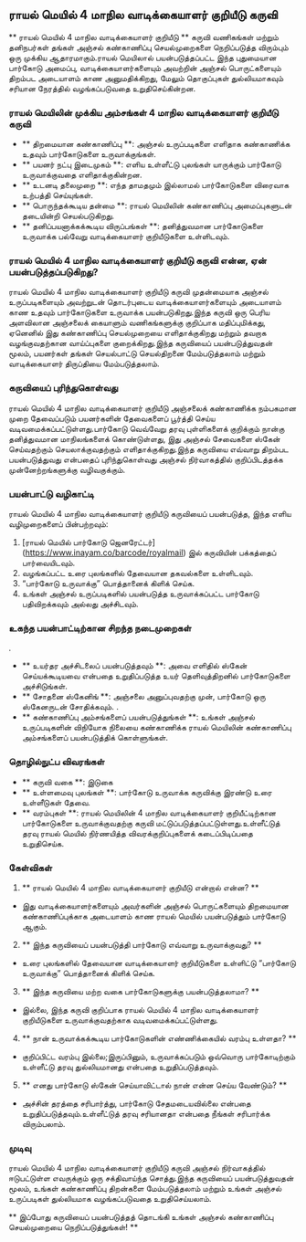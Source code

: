 ## ராயல் மெயில் 4 மாநில வாடிக்கையாளர் குறியீடு கருவி

** ராயல் மெயில் 4 மாநில வாடிக்கையாளர் குறியீடு ** கருவி வணிகங்கள் மற்றும் தனிநபர்கள் தங்கள் அஞ்சல் கண்காணிப்பு செயல்முறைகளை நெறிப்படுத்த விரும்பும் ஒரு முக்கிய ஆதாரமாகும்.ராயல் மெயிலால் பயன்படுத்தப்பட்ட இந்த புதுமையான பார்கோடு அமைப்பு, வாடிக்கையாளர்களையும் அவற்றின் அஞ்சல் பொருட்களையும் திறம்பட அடையாளம் காண அனுமதிக்கிறது, மேலும் தொகுப்புகள் துல்லியமாகவும் சரியான நேரத்தில் வழங்கப்படுவதை உறுதிசெய்கின்றன.

### ராயல் மெயிலின் முக்கிய அம்சங்கள் 4 மாநில வாடிக்கையாளர் குறியீடு கருவி
- ** திறமையான கண்காணிப்பு **: அஞ்சல் உருப்படிகளை எளிதாக கண்காணிக்க உதவும் பார்கோடுகளை உருவாக்குங்கள்.
- ** பயனர் நட்பு இடைமுகம் **: எளிய உள்ளீட்டு புலங்கள் யாருக்கும் பார்கோடு உருவாக்குவதை எளிதாக்குகின்றன.
- ** உடனடி தலைமுறை **: எந்த தாமதமும் இல்லாமல் பார்கோடுகளை விரைவாக உற்பத்தி செய்யுங்கள்.
- ** பொருந்தக்கூடிய தன்மை **: ராயல் மெயிலின் கண்காணிப்பு அமைப்புகளுடன் தடையின்றி செயல்படுகிறது.
- ** தனிப்பயனாக்கக்கூடிய விருப்பங்கள் **: தனித்துவமான பார்கோடுகளை உருவாக்க பல்வேறு வாடிக்கையாளர் குறியீடுகளை உள்ளிடவும்.

### ராயல் மெயில் 4 மாநில வாடிக்கையாளர் குறியீடு கருவி என்ன, ஏன் பயன்படுத்தப்படுகிறது?
ராயல் மெயில் 4 மாநில வாடிக்கையாளர் குறியீடு கருவி முதன்மையாக அஞ்சல் உருப்படிகளையும் அவற்றுடன் தொடர்புடைய வாடிக்கையாளர்களையும் அடையாளம் காண உதவும் பார்கோடுகளை உருவாக்க பயன்படுகிறது.இந்த கருவி ஒரு பெரிய அளவிலான அஞ்சலைக் கையாளும் வணிகங்களுக்கு குறிப்பாக மதிப்புமிக்கது, ஏனெனில் இது கண்காணிப்பு செயல்முறையை எளிதாக்குகிறது மற்றும் தவறாக வழங்குவதற்கான வாய்ப்புகளை குறைக்கிறது.இந்த கருவியைப் பயன்படுத்துவதன் மூலம், பயனர்கள் தங்கள் செயல்பாட்டு செயல்திறனை மேம்படுத்தலாம் மற்றும் வாடிக்கையாளர் திருப்தியை மேம்படுத்தலாம்.

### கருவியைப் புரிந்துகொள்வது
ராயல் மெயில் 4 மாநில வாடிக்கையாளர் குறியீடு அஞ்சலைக் கண்காணிக்க நம்பகமான முறை தேவைப்படும் பயனர்களின் தேவைகளைப் பூர்த்தி செய்ய வடிவமைக்கப்பட்டுள்ளது.பார்கோடு வெவ்வேறு தரவு புள்ளிகளைக் குறிக்கும் நான்கு தனித்துவமான மாநிலங்களைக் கொண்டுள்ளது, இது அஞ்சல் சேவைகளை ஸ்கேன் செய்வதற்கும் செயலாக்குவதற்கும் எளிதாக்குகிறது.இந்த கருவியை எவ்வாறு திறம்பட பயன்படுத்துவது என்பதைப் புரிந்துகொள்வது அஞ்சல் நிர்வாகத்தில் குறிப்பிடத்தக்க முன்னேற்றங்களுக்கு வழிவகுக்கும்.

### பயன்பாட்டு வழிகாட்டி
ராயல் மெயில் 4 மாநில வாடிக்கையாளர் குறியீடு கருவியைப் பயன்படுத்த, இந்த எளிய வழிமுறைகளைப் பின்பற்றவும்:
1. [ராயல் மெயில் பார்கோடு ஜெனரேட்டர்] (https://www.inayam.co/barcode/royalmail) இல் கருவியின் பக்கத்தைப் பார்வையிடவும்.
2. வழங்கப்பட்ட உரை புலங்களில் தேவையான தகவல்களை உள்ளிடவும்.
3. “பார்கோடு உருவாக்கு” ​​பொத்தானைக் கிளிக் செய்க.
4. உங்கள் அஞ்சல் உருப்படிகளில் பயன்படுத்த உருவாக்கப்பட்ட பார்கோடு பதிவிறக்கவும் அல்லது அச்சிடவும்.

### உகந்த பயன்பாட்டிற்கான சிறந்த நடைமுறைகள்
.
- ** உயர்தர அச்சிடலைப் பயன்படுத்தவும் **: அவை எளிதில் ஸ்கேன் செய்யக்கூடியவை என்பதை உறுதிப்படுத்த உயர் தெளிவுத்திறனில் பார்கோடுகளை அச்சிடுங்கள்.
- ** சோதனை ஸ்கேனிங் **: அஞ்சலை அனுப்புவதற்கு முன், பார்கோடு ஒரு ஸ்கேனருடன் சோதிக்கவும்.
.
- ** கண்காணிப்பு அம்சங்களைப் பயன்படுத்துங்கள் **: உங்கள் அஞ்சல் உருப்படிகளின் விநியோக நிலையை கண்காணிக்க ராயல் மெயிலின் கண்காணிப்பு அம்சங்களைப் பயன்படுத்திக் கொள்ளுங்கள்.

### தொழில்நுட்ப விவரங்கள்
- ** கருவி வகை **: இடுகை
- ** உள்ளமைவு புலங்கள் **: பார்கோடு உருவாக்க கருவிக்கு இரண்டு உரை உள்ளீடுகள் தேவை.
- ** வரம்புகள் **: ராயல் மெயிலின் 4 மாநில வாடிக்கையாளர் குறியீட்டிற்கான பார்கோடுகளை உருவாக்குவதற்கு கருவி மட்டுப்படுத்தப்பட்டுள்ளது.உள்ளீட்டுத் தரவு ராயல் மெயில் நிர்ணயித்த விவரக்குறிப்புகளைக் கடைப்பிடிப்பதை உறுதிசெய்க.

### கேள்விகள்
1. ** ராயல் மெயில் 4 மாநில வாடிக்கையாளர் குறியீடு என்றால் என்ன? **
- இது வாடிக்கையாளர்களையும் அவர்களின் அஞ்சல் பொருட்களையும் திறமையான கண்காணிப்புக்காக அடையாளம் காண ராயல் மெயில் பயன்படுத்தும் பார்கோடு ஆகும்.

2. ** இந்த கருவியைப் பயன்படுத்தி பார்கோடு எவ்வாறு உருவாக்குவது? **
- உரை புலங்களில் தேவையான வாடிக்கையாளர் குறியீடுகளை உள்ளிட்டு “பார்கோடு உருவாக்கு” ​​பொத்தானைக் கிளிக் செய்க.

3. ** இந்த கருவியை மற்ற வகை பார்கோடுகளுக்கு பயன்படுத்தலாமா? **
- இல்லை, இந்த கருவி குறிப்பாக ராயல் மெயில் 4 மாநில வாடிக்கையாளர் குறியீடுகளை உருவாக்குவதற்காக வடிவமைக்கப்பட்டுள்ளது.

4. ** நான் உருவாக்கக்கூடிய பார்கோடுகளின் எண்ணிக்கையில் வரம்பு உள்ளதா? **
- குறிப்பிட்ட வரம்பு இல்லை;இருப்பினும், உருவாக்கப்படும் ஒவ்வொரு பார்கோடிற்கும் உள்ளீட்டு தரவு துல்லியமானது என்பதை உறுதிப்படுத்தவும்.

5. ** எனது பார்கோடு ஸ்கேன் செய்யாவிட்டால் நான் என்ன செய்ய வேண்டும்? **
- அச்சின் தரத்தை சரிபார்த்து, பார்கோடு சேதமடையவில்லை என்பதை உறுதிப்படுத்தவும்.உள்ளீட்டுத் தரவு சரியானதா என்பதை நீங்கள் சரிபார்க்க விரும்பலாம்.

### முடிவு
ராயல் மெயில் 4 மாநில வாடிக்கையாளர் குறியீடு கருவி அஞ்சல் நிர்வாகத்தில் ஈடுபட்டுள்ள எவருக்கும் ஒரு சக்திவாய்ந்த சொத்து.இந்த கருவியைப் பயன்படுத்துவதன் மூலம், உங்கள் கண்காணிப்பு திறன்களை மேம்படுத்தலாம் மற்றும் உங்கள் அஞ்சல் உருப்படிகள் துல்லியமாக வழங்கப்படுவதை உறுதிசெய்யலாம்.

** இப்போது கருவியைப் பயன்படுத்தத் தொடங்கி உங்கள் அஞ்சல் கண்காணிப்பு செயல்முறையை நெறிப்படுத்துங்கள்! **